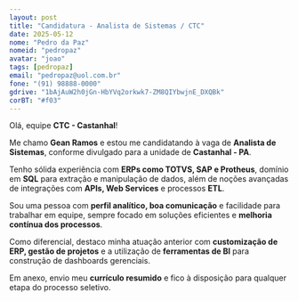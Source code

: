 ```yaml
---
layout: post
title: "Candidatura - Analista de Sistemas / CTC"
date: 2025-05-12
nome: "Pedro da Paz"
nomeid: "pedropaz"
avatar: "joao"
tags: [pedropaz]
email: "pedropaz@uol.com.br"
fone: "(91) 98888-0000"
gdrive: "1bAjAuW2h0jGn-HbYVq2orkwk7-ZM8QIYbwjnE_DXQBk"
corBT: "#f03"
---
```

Olá, equipe **CTC - Castanhal**!  
  
Me chamo **Gean Ramos** e estou me candidatando à vaga de **Analista de Sistemas**, conforme divulgado para a unidade de **Castanhal - PA**.  
  
Tenho sólida experiência com **ERPs como TOTVS, SAP e Protheus**, domínio em **SQL** para extração e manipulação de dados, além de noções avançadas de integrações com **APIs, Web Services** e processos **ETL**.  
  
Sou uma pessoa com **perfil analítico, boa comunicação** e facilidade para trabalhar em equipe, sempre focado em soluções eficientes e **melhoria contínua dos processos**.  
  
Como diferencial, destaco minha atuação anterior com **customização de ERP, gestão de projetos** e a utilização de **ferramentas de BI** para construção de dashboards gerenciais.  
  
Em anexo, envio meu **currículo resumido** e fico à disposição para qualquer etapa do processo seletivo.
